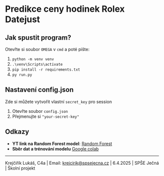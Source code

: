 # Predikce ceny hodinek Rolex Datejust

## Jak spustit program? 
Otevřte si soubor `OMEGA` v `cmd` a poté pište:
1. `python -m venv venv`
2. `.\venv\Scripts\activate`
3. `pip install -r requirements.txt`
4. `py run.py`

## Nastavení config.json
Zde si můžete vytvořit vlastní `secret_key` pro session
1. Otevřte soubor `config.json`
2. Přejmenujte si `"your-secret-key"`

## Odkazy
- **YT link na Random Forest model**: [Random Forest](https://www.youtube.com/watch?v=ok2s1vV9XW0)
- **Sběr dat a trénování modelu** [Google colab](https://colab.research.google.com/drive/1gDjfbGpYowpRuWRNh_Qa6G4zYLTLJ1QW?usp=sharing)

---
Krejčiřík Lukáš, C4a | Email: krejcirik@spsejecna.cz | 6.4.2025 | SPŠE Ječná | Školní projekt